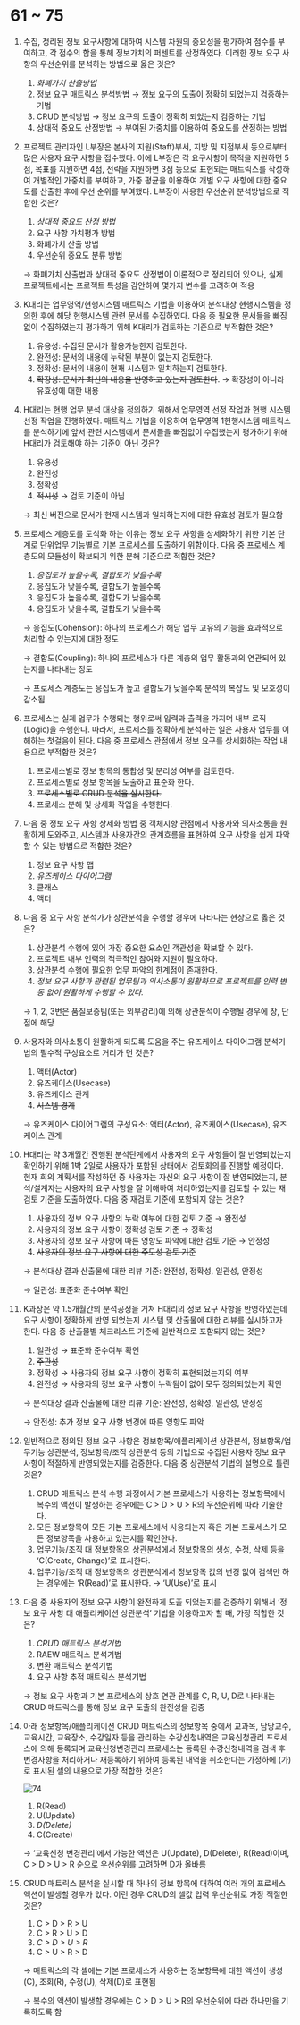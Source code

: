 # 61 ~ 75

1. 수집, 정리된 정보 요구사항에 대하여 시스템 차원의 중요성을 평가하여 점수를 부여하고, 각 점수의 합을 통해 정보가치의 퍼센트를 산정하였다. 이러한 정보 요구 사항의 우선순위를 분석하는 방법으로 옳은 것은?
    1. *화폐가치 산출방법*
    2. 정보 요구 매트릭스 분석방법 → 정보 요구의 도출이 정확히 되었는지 검증하는 기법
    3. CRUD 분석방법 → 정보 요구의 도출이 정확히 되었는지 검증하는 기법
    4. 상대적 중요도 산정방법 → 부여된 가중치를 이용하여 중요도를 산정하는 방법

2. 프로젝트 관리자인 L부장은 본사의 지원(Staff)부서, 지방 및 지점부서 등으로부터 많은 사용자 요구 사항을 접수했다. 이에 L부장은 각 요구사항이 목적을 지원하면 5점, 목표를 지원하면 4점, 전략을 지원하면 3점 등으로 표현되는 매트릭스를 작성하여 개별적인 가중치를 부여하고, 가중 평균을 이용하여 개별 요구 사항에 대한 중요도를 산출한 후에 우선 순위를 부여했다. L부장이 사용한 우선순위 분석방법으로 적합한 것은?
    1. *상대적 중요도 산정 방법*
    2. 요구 사항 가치평가 방법
    3. 화폐가치 산출 방법
    4. 우선순위 중요도 분류 방법
    
    → 화폐가치 산출법과 상대적 중요도 산정법이 이론적으로 정리되어 있으나, 실제 프로젝트에서는 프로젝트 특성을 감안하여 몇가지 변수를 고려하여 적용
    

3. K대리는 업무영역/현행시스템 매트릭스 기법을 이용하여 분석대상 현행시스템을 정의한 후에 해당 현행시스템 관련 문서를 수집하였다. 다음 중 필요한 문서들을 빠짐없이 수집하였는지 평가하기 위해 K대리가 검토하는 기준으로 부적합한 것은?
    1. 유용성: 수집된 문서가 활용가능한지 검토한다.
    2. 완전성: 문서의 내용에 누락된 부분이 없는지 검토한다.
    3. 정확성: 문서의 내용이 현재 시스템과 일치하는지 검토한다.
    4. ~~확장성: 문서가 최신의 내용을 반영하고 있는지 검토한다~~. → 확장성이 아니라 유효성에 대한 내용

4. H대리는 현행 업무 분석 대상을 정의하기 위해서 업무영역 선정 작업과 현행 시스템 선정 작업을 진행하였다. 매트릭스 기법을 이용하여 업무영역 1현행시스템 매트릭스를 분석하기에 앞서 관련 시스템에서 문서들을 빠짐없이 수집했는지 평가하기 위해 H대리가 검토해야 하는 기준이 아닌 것은?
    1. 유용성
    2. 완전성
    3. 정확성
    4. ~~적시성~~ → 검토 기준이 아님
    
    → 최신 버전으로 문서가 현재 시스템과 일치하는지에 대한 유효성 검토가 필요함
    

5. 프로세스 계층도를 도식화 하는 이유는 정보 요구 사항을 상세화하기 위한 기본 단계로 단위업무 기능별로 기본 프로세스를 도출하기 위함이다. 다음 중 프로세스 계층도의 모듈성이 확보되기 위한 분해 기준으로 적합한 것은?
    1. *응집도가 높을수록, 결합도가 낮을수록*
    2. 응집도가 낮을수록, 결합도가 높을수록
    3. 응집도가 높을수록, 결합도가 낮을수록
    4. 응집도가 낮을수록, 결합도가 낮을수록
    
    → 응집도(Cohension): 하나의 프로세스가 해당 업무 고유의 기능을 효과적으로 처리할 수 있는지에 대한 정도
    
    → 결합도(Coupling): 하나의 프로세스가 다른 계층의 업무 활동과의 연관되어 있는지를 나타내는 정도
    
    → 프로세스 계층도는 응집도가 높고 결합도가 낮을수록 분석의 복잡도 및 모호성이 감소됨
    

6. 프로세스는 실제 업무가 수행되는 행위로써 입력과 출력을 가지며 내부 로직(Logic)을 수행한다. 따라서, 프로세스를 정확하게 분석하는 일은 사용자 업무를 이해하는 첫걸음이 된다. 다음 중 프로세스 관점에서 정보 요구를 상세화하는 작업 내용으로 부적합한 것은?
    1. 프로세스별로 정보 항목의 통합성 및 분리성 여부를 검토한다.
    2. 프로세스별로 정보 항목을 도출하고 표준화 한다.
    3. ~~프로세스별로 CRUD 분석을 실시한다.~~
    4. 프로세스 분해 및 상세화 작업을 수행한다.

7. 다음 중 정보 요구 사항 상세화 방법 중 객체지향 관점에서 사용자와 의사소통을 원활하게 도와주고, 시스템과 사용자간의 관계흐름을 표현하여 요구 사항을 쉽게 파악할 수 있는 방법으로 적합한 것은?
    1. 정보 요구 사항 맵
    2. *유즈케이스 다이어그램*
    3. 클래스
    4. 액터

8. 다음 중 요구 사항 분석가가 상관분석을 수행할 경우에 나타나는 현상으로 옳은 것은?
    1. 상관분석 수행에 있어 가장 중요한 요소인 객관성을 확보할 수 있다.
    2. 프로젝트 내부 인력의 적극적인 참여와 지원이 필요하다.
    3. 상관분석 수행에 필요한 업무 파악의 한계점이 존재한다.
    4. *정보 요구 사항과 관련된 업무팀과 의사소통이 원활하므로 프로젝트를 인력 변동 없이 원활하게 수행할 수 있다.*
    
    → 1, 2, 3번은 품질보증팀(또는 외부감리)에 의해 상관분석이 수행될 경우에 장, 단점에 해당
    

9. 사용자와 의사소통이 원활하게 되도록 도움을 주는 유즈케이스 다이어그램 분석기법의 필수적 구성요소로 거리가 먼 것은?
    1. 액터(Actor)
    2. 유즈케이스(Usecase)
    3. 유즈케이스 관계
    4. ~~시스템 경계~~
    
    → 유즈케이스 다이어그램의 구성요소: 액터(Actor), 유즈케이스(Usecase), 유즈케이스 관계
    

10. H대리는 약 3개월간 진행된 분석단계에서 사용자의 요구 사항들이 잘 반영되었는지 확인하기 위해 1박 2일로 사용자가 포함된 상태에서 검토회의를 진행할 예정이다. 현재 회의 계획서를 작성하던 중 사용자는 자신의 요구 사항이 잘 반영되었는지, 분석/설계자는 사용자의 요구 사항을 잘 이해하여 처리하였는지를 검토할 수 있는 재검토 기준을 도출하였다. 다음 중 재검토 기준에 포함되지 않는 것은?
    1. 사용자의 정보 요구 사항의 누락 여부에 대한 검토 기준 → 완전성
    2. 사용자의 정보 요구 사항이 정확성 검토 기준 → 정확성
    3. 사용자의 정보 요구 사항에 따른 영향도 파악에 대한 검토 기준 → 안정성
    4. ~~사용자의 정보 요구 사항에 대한 주도성 검토 기준~~
    
    → 분석대상 결과 산출물에 대한 리뷰 기준: 완전성, 정확성, 일관성, 안정성
    
    → 일관성: 표준화 준수여부 확인
    

11. K과장은 약 1.5개월간의 분석공정을 거쳐 H대리의 정보 요구 사항을 반영하였는데 요구 사항이 정확하게 반영 되었는지 시스템 및 산출물에 대한 리뷰를 실시하고자 한다. 다음 중 산출물별 체크리스트 기준에 일반적으로 포함되지 않는 것은?
    1. 일관성 → 표준화 준수여부 확인
    2. ~~주관성~~
    3. 정확성 → 사용자의 정보 요구 사항이 정확히 표현되었는지의 여부
    4. 완전성 → 사용자의 정보 요구 사항이 누락됨이 없이 모두 정의되었는지 확인
    
    → 분석대상 결과 산출물에 대한 리뷰 기준: 완전성, 정확성, 일관성, 안정성
    
    → 안전성: 추가 정보 요구 사항 변경에 따른 영향도 파악
    

12. 일반적으로 정의된 정보 요구 사항은 정보항목/애플리케이션 상관분석, 정보항목/업무기능 상관분석, 정보항목/조직 상관분석 등의 기법으로 수집된 사용자 정보 요구 사항이 적절하게 반영되었는지를 검증한다. 다음 중 상관분석 기법의 설명으로 틀린 것은?
    1. CRUD 매트릭스 분석 수행 과정에서 기본 프로세스가 사용하는 정보항목에서 복수의 액션이 발생하는 경우에는 C > D > U > R의 우선순위에 따라 기술한다.
    2. 모든 정보항목이 모든 기본 프로세스에서 사용되는지 혹은 기본 프로세스가 모든 정보항목을 사용하고 있는지를 확인한다.
    3. 업무기능/조직 대 정보항목의 상관분석에서 정보항목의 생성, 수정, 삭제 등을 ‘C(Create, Change)’로 표시한다.
    4. 업무기능/조직 대 정보항목의 상관분석에서 정보항목 값의 변경 없이 검색만 하는 경우에는 ‘R(Read)’로 표시한다. → ‘U(Use)’로 표시

13. 다음 중 사용자의 정보 요구 사항이 완전하게 도출 되었는지를 검증하기 위해서 ‘정보 요구 사항 대 애플리케이션 상관분석’ 기법을 이용하고자 할 때, 가장 적합한 것은?
    1. *CRUD 매트릭스 분석기법*
    2. RAEW 매트릭스 분석기법
    3. 변환 매트릭스 분석기법
    4. 요구 사항 추적 매트릭스 분석기법
    
    → 정보 요구 사항과 기본 프로세스의 상호 연관 관계를 C, R, U, D로 나타내는 CRUD 매트릭스를 통해 정보 요구 도출의 완전성을 검증
    

14. 아래 정보항목/애플리케이션 CRUD 매트릭스의 정보항목 중에서 교과목, 담당교수, 교육시간, 교육장소, 수강일자 등을 관리하는 수강신청내역은 교육신청관리 프로세스에 의해 등록되며 교육신청변경관리 프로세스는 등록된 수강신청내역을 검색 후 변경사항을 처리하거나 재등록하기 위하여 등록된 내역을 취소한다는 가정하에 (가)로 표시된 셀의 내용으로 가장 적합한 것은?
    
    ![74](74.png)
    
    1. R(Read)
    2. U(Update)
    3. *D(Delete)*
    4. C(Create)
    
    → ‘교육신청 변경관리’에서 가능한 액션은 U(Update),  D(Delete), R(Read)이며, C > D > U > R 순으로 우선순위를 고려하면 D가 올바름
    

15. CRUD 매트릭스 분석을 실시할 때 하나의 정보 항목에 대하여 여러 개의 프로세스 액션이 발생할 경우가 있다. 이런 경우 CRUD의 셀값 입력 우선순위로 가장 적절한 것은?
    1. C > D > R > U
    2. C > R > U > D
    3. *C > D > U > R*
    4. C > U > R > D
    
    → 매트릭스의 각 셀에는 기본 프로세스가 사용하는 정보항목에 대한 액션이 생성(C), 조회(R), 수정(U), 삭제(D)로 표현됨
    
    → 복수의 액션이 발생할 경우에는 C > D > U > R의 우선순위에 따라 하나만을 기록하도록 함